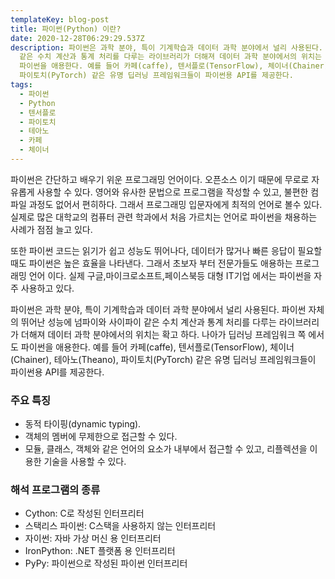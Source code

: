 ```yaml
---
templateKey: blog-post
title: 파이썬(Python) 이란?
date: 2020-12-28T06:29:29.537Z
description: 파이썬은 과학 분야, 특이 기계학습과 데이터 과학 분야에서 널리 사용된다. 파이썬 자체의 뛰어난 성능에 넘파이와 사이파이
  같은 수치 계산과 통계 처리를 다루는 라이브러리가 더해져 데이터 과학 분야에서의 위치는 확고 하다. 나아가 딥러닝 프레임워크 쪽 에서도
  파이썬을 애용한다. 예를 들어 카페(caffe), 텐서플로(TensorFlow), 체이너(Chainer), 테아노(Theano),
  파이토치(PyTorch) 같은 유명 딥러닝 프레임워크들이 파이썬용 API를 제공한다.
tags:
  - 파이썬
  - Python
  - 텐서플로
  - 파이토치
  - 테아노
  - 카페
  - 체이너
---
```

파이썬은 간단하고 배우기 위운 프로그래밍 언어이다. 오픈소스 이기 때문에 무로로 자유롭게 사용할 수 있다. 영어와 유사한 문법으로 프로그램을 작성할 수 있고, 불편한 컴파일 과정도 없어서 편히하다. 그래서 프로그래밍 입문자에게 최적의 언어로 볼수 있다. 실제로 많은 대학교의 컴퓨터 관련 학과에서 처음 가르치는 언어로 파이썬을 채용하는 사례가 점점 늘고 있다.

또한 파이썬 코드는 읽기가 쉽고 성능도 뛰어나다, 데이터가 많거나 빠른 응답이 필요할 때도 파이썬은 높은 효율을 나타낸다. 그래서 초보자 부터 전문가들도 애용하는 프로그래밍 언어 이다. 실제 구글,마이크로소프트,페이스북등 대형 IT기업 에서는 파이썬을 자주 사용하고 있다.

파이썬은 과학 분야, 특이 기계학습과 데이터 과학 분야에서 널리 사용된다. 파이썬 자체의 뛰어난 성능에 넘파이와 사이파이 같은 수치 계산과 통계 처리를 다루는 라이브러리가 더해져 데이터 과학 분야에서의 위치는 확고 하다. 나아가 딥러닝 프레임워크 쪽 에서도 파이썬을 애용한다. 예를 들어 카페(caffe), 텐서플로(TensorFlow), 체이너(Chainer), 테아노(Theano), 파이토치(PyTorch) 같은 유명 딥러닝 프레임워크들이 파이썬용 API를 제공한다.

### 주요 특징
- 동적 타이핑(dynamic typing).
- 객체의 멤버에 무제한으로 접근할 수 있다.
- 모듈, 클래스, 객체와 같은 언어의 요소가 내부에서 접근할 수 있고, 리플렉션을 이용한 기술을 사용할 수 있다.

### 해석 프로그램의 종류
- Cython: C로 작성된 인터프리터
- 스택리스 파이썬: C스택을 사용하지 않는 인터프리터
- 자이썬: 자바 가상 머신 용 인터프리터
- IronPython: .NET 플랫폼 용 인터프리터
- PyPy: 파이썬으로 작성된 파이썬 인터프리터